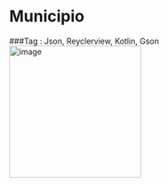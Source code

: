 # Municipio 

###Tag : Json, Reyclerview, Kotlin, Gson
<img width="237" alt="image" src="https://user-images.githubusercontent.com/33204630/215890925-fabaadc6-a4b5-4f24-816c-9ca81aa1af9b.png">
